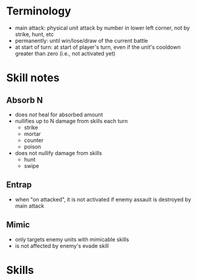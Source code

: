 # Terminology

- main attack: physical unit attack by number in lower left corner, not by strike, hunt, etc
- permanently: until win/lose/draw of the current battle
- at start of turn: at start of player's turn, even if the unit's cooldown greater than zero (i.e., not activated yet)


# Skill notes

## Absorb N

- does _not_ heal for absorbed amount
- nullifies up to N damage from skills each turn
  - strike
  - mortar
  - counter
  - poison
- does not nullify damage from skills
  - hunt
  - swipe


## Entrap

- when "on attacked", it is not activated if enemy assault is destroyed by main attack


## Mimic

- only targets enemy units with mimicable skills
- is not affected by enemy's evade skill


# Skills
